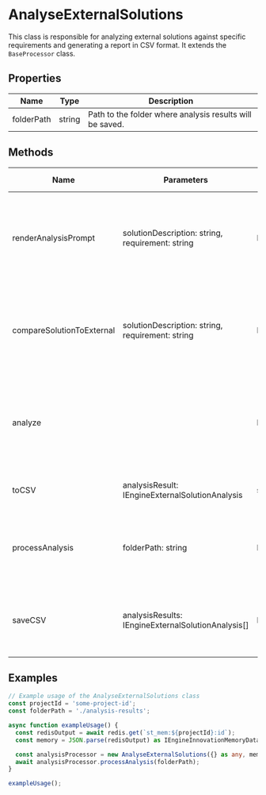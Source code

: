 # AnalyseExternalSolutions

This class is responsible for analyzing external solutions against specific requirements and generating a report in CSV format. It extends the `BaseProcessor` class.

## Properties

| Name         | Type   | Description               |
|--------------|--------|---------------------------|
| folderPath   | string | Path to the folder where analysis results will be saved. |

## Methods

| Name                        | Parameters                          | Return Type | Description                                                                 |
|-----------------------------|-------------------------------------|-------------|-----------------------------------------------------------------------------|
| renderAnalysisPrompt        | solutionDescription: string, requirement: string | Promise     | Generates the prompt for the language model to analyze the solution against the requirement. |
| compareSolutionToExternal   | solutionDescription: string, requirement: string | Promise     | Compares an external solution description to a requirement and returns the analysis result. |
| analyze                     |                                     | Promise     | Analyzes external solutions against requirements and generates analysis results. |
| toCSV                       | analysisResult: IEngineExternalSolutionAnalysis | string      | Converts an analysis result into CSV format. |
| processAnalysis             | folderPath: string                  | Promise     | Processes the analysis by setting up the environment and running the analysis. |
| saveCSV                     | analysisResults: IEngineExternalSolutionAnalysis[] | Promise     | Saves the analysis results in CSV format to the specified folder path. |

## Examples

```typescript
// Example usage of the AnalyseExternalSolutions class
const projectId = 'some-project-id';
const folderPath = './analysis-results';

async function exampleUsage() {
  const redisOutput = await redis.get(`st_mem:${projectId}:id`);
  const memory = JSON.parse(redisOutput) as IEngineInnovationMemoryData;

  const analysisProcessor = new AnalyseExternalSolutions({} as any, memory);
  await analysisProcessor.processAnalysis(folderPath);
}

exampleUsage();
```